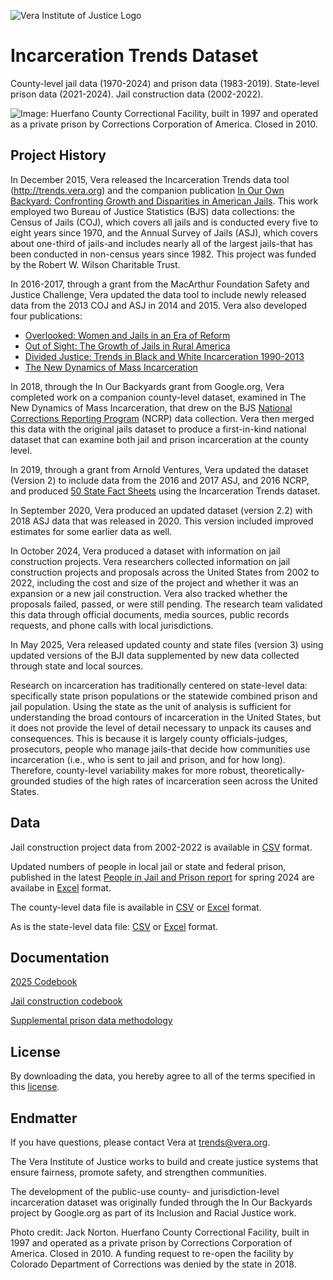 ![Vera Institute of Justice Logo](https://github.com/vera-institute/incarceration_trends/blob/main/img/vera-logo.png?raw=true)

# Incarceration Trends Dataset
County-level jail data (1970-2024) and prison data (1983-2019). State-level prison data (2021-2024). Jail construction data (2002-2022).

![Image: Huerfano County Correctional Facility, built in 1997 and operated as a private prison by Corrections Corporation of America. Closed in 2010.](https://github.com/vera-institute/incarceration_trends/blob/main/img/iob-cfp-banner.jpg?raw=true)

## Project History
In December 2015, Vera released the Incarceration Trends data tool (http://trends.vera.org) and the companion publication [In Our Own Backyard: Confronting Growth and Disparities in American Jails](https://www.vera.org/publications/in-our-own-backyard-confronting-growth-and-disparities-in-american-jails). This work employed two Bureau of Justice Statistics (BJS) data collections: the Census of Jails (COJ), which covers all jails and is conducted every five to eight years since 1970, and the Annual Survey of Jails (ASJ), which covers about one-third of jails-and includes nearly all of the largest jails-that has been conducted in non-census years since 1982. This project was funded by the Robert W. Wilson Charitable Trust.

In 2016-2017, through a grant from the MacArthur Foundation Safety and Justice Challenge, Vera updated the data tool to include newly released data from the 2013 COJ and ASJ in 2014 and 2015. Vera also developed four publications:

* [Overlooked: Women and Jails in an Era of Reform](https://www.vera.org/publications/overlooked-women-and-jails-report)
* [Out of Sight: The Growth of Jails in Rural America](https://www.vera.org/publications/out-of-sight-growth-of-jails-rural-america)
* [Divided Justice: Trends in Black and White Incarceration 1990-2013](https://www.vera.org/publications/divided-justice-black-white-jail-incarceration)
* [The New Dynamics of Mass Incarceration](https://www.vera.org/publications/the-new-dynamics-of-mass-incarceration)

In 2018, through the In Our Backyards grant from Google.org, Vera
completed work on a companion county-level dataset, examined in The New Dynamics of Mass Incarceration, that drew on the BJS [National Corrections Reporting Program](http://ncrp.info/) (NCRP) data collection. Vera then merged this data with the original jails dataset to produce a first-in-kind national dataset that can examine both jail and prison incarceration at the county level.

In 2019, through a grant from Arnold Ventures, Vera updated the dataset (Version 2) to include data from the 2016 and 2017 ASJ, and 2016 NCRP, and produced [50 State Fact Sheets](https://www.vera.org/publications/state-incarceration-trends) using the Incarceration Trends dataset.

In September 2020, Vera produced an updated dataset (version 2.2) with 2018 ASJ data that was released in 2020. This version included improved estimates for some earlier data as well. 

In October 2024, Vera produced a dataset with information on jail construction projects. Vera researchers collected information on jail construction projects and proposals across the United States from 2002 to 2022, including the cost and size of the project and whether it was an expansion or a new jail construction. Vera also tracked whether the proposals failed, passed, or were still pending. The research team validated this data through official documents, media sources, public records requests, and phone calls with local jurisdictions. 

In May 2025, Vera released updated county and state files (version 3) using updated versions of the BJI data supplemented by new data collected through state and local sources. 

Research on incarceration has traditionally centered on state-level data: specifically state prison populations or the statewide combined prison and jail population. Using the state as the unit of analysis is sufficient for understanding the broad contours of incarceration in the United States, but it does not provide the level of detail necessary to unpack its causes and consequences. This is because it is largely county officials-judges, prosecutors, people who manage jails-that decide how communities use incarceration (i.e., who is sent to jail and prison, and for how long). Therefore, county-level variability makes for more robust, theoretically-grounded studies of the high rates of incarceration seen across the United States.


## Data
Jail construction project data from 2002-2022 is available in [CSV](https://github.com/vera-institute/incarceration_trends/blob/main/incarceration_trends_jail_construction.csv) format. 

Updated numbers of people in local jail or state and federal prison, published in the latest [People in Jail and Prison report](https://www.vera.org/publications/people-in-jail-and-prison-in-2024) for spring 2024 are availabe in [Excel](https://github.com/vera-institute/incarceration_trends/blob/main/People-in-Jail-and-Prison-in-2024) format.  

The county-level data file is available in  [CSV](https://github.com/vera-institute/incarceration_trends/blob/main/incarceration_trends_county.csv?raw=true) or [Excel](https://github.com/vera-institute/incarceration_trends/blob/main/incarceration_trends_county.xlsx?raw=true) format.

As is the state-level data file:  [CSV](https://github.com/vera-institute/incarceration_trends/blob/main/incarceration_trends_state.csv?raw=true) or [Excel](https://github.com/vera-institute/incarceration_trends/blob/main/incarceration_trends_state.xlsx?raw=true) format.

## Documentation
 [2025 Codebook](https://github.com/vera-institute/incarceration_trends/blob/main/Incarceration%20Trends%20Codebook%2005-2025.pdf?raw=true)

 [Jail construction codebook](https://github.com/vera-institute/incarceration_trends/blob/main/jail_construction_codebook.pdf?raw=true)

[Supplemental prison data methodology](https://github.com/vera-institute/incarceration_trends/blob/main/Workingpaper_Reconstructing-How-Counties-Contribute-to-State-Prisons.pdf?raw=true)

## License

By downloading the data, you hereby agree to all of the terms specified in this [license](https://github.com/vera-institute/incarceration_trends/blob/main/License.md).

## Endmatter

If you have questions, please contact Vera at <trends@vera.org>.

The Vera Institute of Justice works to build and create justice systems that ensure fairness, promote safety, and strengthen communities.

The development of the public-use county- and jurisdiction-level incarceration dataset was originally funded through the In Our Backyards project by Google.org as part of its Inclusion and Racial Justice work. 

Photo credit: Jack Norton. Huerfano County Correctional Facility, built in 1997 and operated as a private prison by Corrections Corporation of America. Closed in 2010. A funding request to re-open the facility by Colorado Department of Corrections was denied by the state in 2018.
